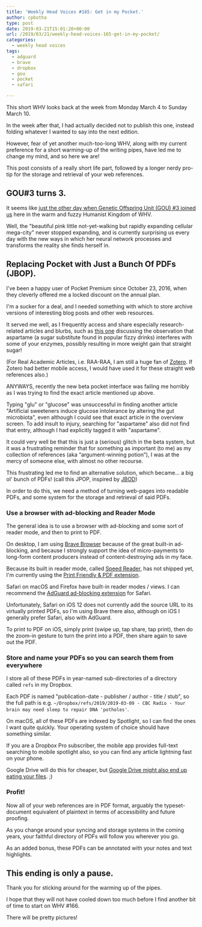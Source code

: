 ```yaml
---
title: 'Weekly Head Voices #165: Get in my Pocket.'
author: cpbotha
type: post
date: 2019-03-21T15:01:20+00:00
url: /2019/03/21/weekly-head-voices-165-get-in-my-pocket/
categories:
  - weekly head voices
tags:
  - adguard
  - brave
  - dropbox
  - gou
  - pocket
  - safari

---
```


This short WHV looks back at the week from Monday March 4 to Sunday March 10.

In the week after that, I had actually decided not to publish this one,
instead folding whatever I wanted to say into the next edition.

However, fear of yet another much-too-long WHV, along with my current
preference for a short warming-up of the writing pipes, have led me to change
my mind, and so here we are!

This post consists of a really short life part, followed by a longer nerdy
pro-tip for the storage and retrieval of your web references.

## GOU#3 turns 3.

It seems like [just the other day when Genetic Offspring Unit (GOU) #3 joined
us][1] here in the warm and fuzzy Humanist Kingdom of WHV.

Well, the "beautiful pink little not-yet-walking but rapidly expanding
cellular mega-city" never stopped expanding, and is currently surprising us
every day with the new ways in which her neural network processes and
transforms the reality she finds herself in.

## Replacing Pocket with Just a Bunch Of PDFs (JBOP).

I've been a happy user of Pocket Premium since October 23, 2016, when they
cleverly offered me a locked discount on the annual plan.

I'm a sucker for a deal, and I needed something with which to store archive
versions of interesting blog posts and other web resources.

It served me well, as I frequently access and share especially
research-related articles and blurbs, such as [this one][2] discussing the
observation that aspartame (a sugar substitute found in popular fizzy drinks)
interferes with some of your enzymes, possibly resulting in more weight gain
that straight sugar!

(For Real Academic Articles, i.e. RAA-RAA, I am still a huge fan
of [Zotero][3]. If Zotero had better mobile access, I would have used it for
these straight web references also.)

ANYWAYS, recently the new beta pocket interface was failing me horribly as I
was trying to find the exact article mentioned up above.

Typing "glu" or "glucose" was unsuccessful in finding another article
"Artificial sweeteners induce glucose intolerance by altering the gut
microbiota", even although I could see that exact article in the overview
screen. To add insult to injury, searching for "aspartame" also did not find
that entry, although I had explicitly tagged it with "aspartame".

It could very well be that this is just a (serious) glitch in the beta system,
but it was a frustrating reminder that for something as important (to me) as
my collection of references (aka &#8220;argument-winning potion&#8221;), I was
at the mercy of someone else, with almost no other recourse.

This frustrating led me to find an alternative solution, which became... a big
ol' bunch of PDFs! (call this JPOP, inspired by [JBOD][4])

In order to do this, we need a method of turning web-pages into readable PDFs,
and some system for the storage and retrieval of said PDFs.

### Use a browser with ad-blocking and Reader Mode

The general idea is to use a browser with ad-blocking and some sort of reader
mode, and then to print to PDF.

On desktop, I am using&nbsp;[Brave Browser][5]&nbsp;because of the great
built-in ad-blocking, and because I strongly support the idea of
micro-payments to long-form content producers instead of content-destroying
ads in my face.

Because its built in reader mode, called&nbsp;[Speed Reader][6], has not
shipped yet, I'm currently using the&nbsp;[Print Friendly & PDF extension][7].

Safari on macOS and Firefox have built-in reader modes / views. I can
recommend the&nbsp;[AdGuard ad-blocking extension][8]&nbsp;for Safari.

Unfortunately, Safari on iOS 12 does not currently add the source URL to its
virtually printed PDFs, so I'm using Brave there also, although on iOS I
generally prefer Safari, also with AdGuard.

To print to PDF on iOS, simply print (swipe up, tap share, tap print), then do
the zoom-in gesture to turn the print into a PDF, then share again to save out
the PDF.

### Store and name your PDFs so you can search them from everywhere

I store all of these PDFs in year-named sub-directories of a directory
called&nbsp;`refs`&nbsp;in my Dropbox.

Each PDF is named "publication-date - publisher / author - title / stub", so
the full path is e.g.&nbsp;`~/Dropbox/refs/2019/2019-03-09 - CBC Radio - Your
brain may need sleep to repair DNA 'potholes'`.

On macOS, all of these PDFs are indexed by Spotlight, so I can find the ones I
want quite quickly. Your operating system of choice should have something
similar.

If you are a Dropbox Pro subscriber, the mobile app provides full-text
searching to mobile spotlight also, so you can find any article lightning fast
on your phone.

Google Drive will do this for cheaper, but [Google Drive might also end up
eating your files][9]. ;)

### Profit!

Now all of your web references are in PDF format, arguably the
typeset-document equivalent of plaintext in terms of accessibility and future
proofing.

As you change around your syncing and storage systems in the coming years,
your faithful directory of PDFs will follow you wherever you go.

As an added bonus, these PDFs can be annotated with your notes and text
highlights.

## This ending is only a pause.

Thank you for sticking around for the warming up of the pipes.

I hope that they will not have cooled down too much before I find another bit
of time to start on WHV #166.

There will be pretty pictures!

 [1]: /2016/05/05/weekly-head-voices-106-ch-ch-ch-ch-changes/
 [2]: https://www.sciencedaily.com/releases/2016/11/161122193100.htm
 [3]: https://www.zotero.org
 [4]: https://en.wikipedia.org/wiki/Non-RAID_drive_architectures
 [5]: https://brave.com
 [6]: https://brave.com/speed-reader/
 [7]: https://chrome.google.com/webstore/detail/print-friendly-pdf/ohlencieiipommannpdfcmfdpjjmeolj
 [8]: https://adguard.com/en/adguard-browser-extension/safari/overview.html
 [9]: /2019/03/09/weekly-head-voices-164-its-what-future-you-would-want/#my-big-and-stupid-misstep-into-google-drive
